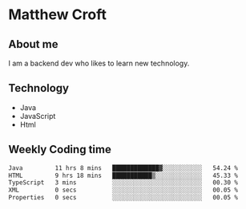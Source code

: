 # Matthew Croft

## About me
I am a backend dev who likes to learn new technology. 

## Technology
- Java
- JavaScript
- Html

## Weekly Coding time
<!--START_SECTION:waka-->

```txt
Java         11 hrs 8 mins   █████████████▓░░░░░░░░░░░   54.24 %
HTML         9 hrs 18 mins   ███████████▒░░░░░░░░░░░░░   45.33 %
TypeScript   3 mins          ░░░░░░░░░░░░░░░░░░░░░░░░░   00.30 %
XML          0 secs          ░░░░░░░░░░░░░░░░░░░░░░░░░   00.05 %
Properties   0 secs          ░░░░░░░░░░░░░░░░░░░░░░░░░   00.05 %
```

<!--END_SECTION:waka-->
